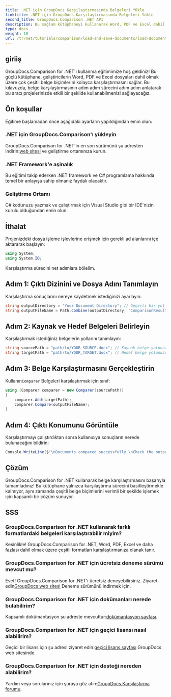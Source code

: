 ```yaml
---
title: .NET için GroupDocs Karşılaştırmasında Belgeleri Yükle
linktitle: .NET için GroupDocs Karşılaştırmasında Belgeleri Yükle
second_title: GroupDocs.Comparison .NET API
description: Bu sağlam kütüphaneyi kullanarak Word, PDF ve Excel dahil olmak üzere çeşitli belge biçimlerini sorunsuz bir şekilde nasıl karşılaştıracağınızı öğrenin. Her seviyedeki geliştirici için mükemmel olan bu adım adım eğitim.
type: docs
weight: 10
url: /tr/net/tutorials/comparison/load-and-save-documents/load-documents/
---
```

## giriiş

GroupDocs.Comparison for .NET'i kullanma eğitimimize hoş geldiniz! Bu güçlü kütüphane, geliştiricilerin Word, PDF ve Excel dosyaları dahil olmak üzere çok çeşitli belge biçimlerini kolayca karşılaştırmasını sağlar. Bu kılavuzda, belge karşılaştırmasının adım adım sürecini adım adım anlatarak bu aracı projelerinizde etkili bir şekilde kullanabilmenizi sağlayacağız.

## Ön koşullar

Eğitime başlamadan önce aşağıdaki ayarların yapıldığından emin olun:

### .NET için GroupDocs.Comparison'ı yükleyin
 GroupDocs.Comparison for .NET'in en son sürümünü şu adresten indirin:[web sitesi](https://releases.groupdocs.com/comparison/net/) ve geliştirme ortamınıza kurun.

### .NET Framework'e aşinalık
Bu eğitimi takip ederken .NET framework ve C# programlama hakkında temel bir anlayışa sahip olmanız faydalı olacaktır.

### Geliştirme Ortamı
C# kodunuzu yazmak ve çalıştırmak için Visual Studio gibi bir IDE'nizin kurulu olduğundan emin olun.

## İthalat

Projenizdeki dosya işleme işlevlerine erişmek için gerekli ad alanlarını içe aktararak başlayın:

```csharp
using System;
using System.IO;
```

Karşılaştırma sürecini net adımlara bölelim.

## Adım 1: Çıktı Dizinini ve Dosya Adını Tanımlayın

Karşılaştırma sonuçlarını nereye kaydetmek istediğinizi ayarlayın:

```csharp
string outputDirectory = "Your Document Directory"; // Geçerli bir yol seçin
string outputFileName = Path.Combine(outputDirectory, "ComparisonResult.docx");
```

## Adım 2: Kaynak ve Hedef Belgeleri Belirleyin

Karşılaştırmak istediğiniz belgelerin yollarını tanımlayın:

```csharp
string sourcePath = "path/to/YOUR_SOURCE.docx"; // Kaynak belge yolunuzu değiştirin
string targetPath = "path/to/YOUR_TARGET.docx"; // Hedef belge yolunuzu değiştirin
```

## Adım 3: Belge Karşılaştırmasını Gerçekleştirin

 Kullanın`Comparer` Belgeleri karşılaştırmak için sınıf:

```csharp
using (Comparer comparer = new Comparer(sourcePath))
{
    comparer.Add(targetPath);
    comparer.Compare(outputFileName);
}
```

## Adım 4: Çıktı Konumunu Görüntüle

Karşılaştırmayı çalıştırdıktan sonra kullanıcıya sonuçların nerede bulunacağını bildirin:

```csharp
Console.WriteLine($"\nDocuments compared successfully.\nCheck the output in: {outputDirectory}");
```

## Çözüm

GroupDocs.Comparison for .NET kullanarak belge karşılaştırmasını başarıyla tamamladınız! Bu kütüphane yalnızca karşılaştırma sürecini basitleştirmekle kalmıyor, aynı zamanda çeşitli belge biçimlerini verimli bir şekilde işlemek için kapsamlı bir çözüm sunuyor.

## SSS

### GroupDocs.Comparison for .NET kullanarak farklı formatlardaki belgeleri karşılaştırabilir miyim?
Kesinlikle! GroupDocs.Comparison for .NET, Word, PDF, Excel ve daha fazlası dahil olmak üzere çeşitli formatları karşılaştırmanıza olanak tanır.

### GroupDocs.Comparison for .NET için ücretsiz deneme sürümü mevcut mu?
 Evet! GroupDocs.Comparison for .NET'i ücretsiz deneyebilirsiniz. Ziyaret edin[GroupDocs web sitesi](https://releases.groupdocs.com/) Deneme sürümünü indirmek için.

### GroupDocs.Comparison for .NET için dokümanları nerede bulabilirim?
 Kapsamlı dokümantasyon şu adreste mevcuttur:[dokümantasyon sayfası](https://reference.groupdocs.com/comparison/net/).

### GroupDocs.Comparison for .NET için geçici lisansı nasıl alabilirim?
 Geçici bir lisans için şu adresi ziyaret edin:[geçici lisans sayfası](https://purchase.groupdocs.com/temporary-license/) GroupDocs web sitesinde.

### GroupDocs.Comparison for .NET için desteği nereden alabilirim?
 Yardım veya sorularınız için şuraya göz atın:[GroupDocs.Karşılaştırma forumu](https://forum.groupdocs.com/c/comparison/12).